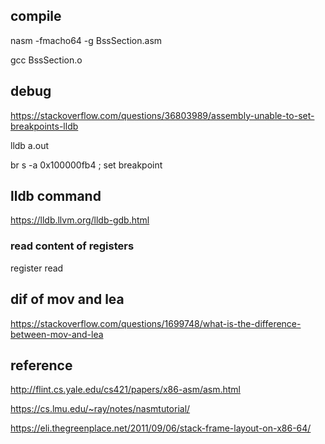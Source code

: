## compile

nasm -fmacho64 -g BssSection.asm

gcc BssSection.o

## debug

https://stackoverflow.com/questions/36803989/assembly-unable-to-set-breakpoints-lldb

lldb a.out

br s -a 0x100000fb4 ; set breakpoint

## lldb command

https://lldb.llvm.org/lldb-gdb.html

### read content of registers

register read

## dif of mov and lea

https://stackoverflow.com/questions/1699748/what-is-the-difference-between-mov-and-lea


## reference

http://flint.cs.yale.edu/cs421/papers/x86-asm/asm.html

https://cs.lmu.edu/~ray/notes/nasmtutorial/

https://eli.thegreenplace.net/2011/09/06/stack-frame-layout-on-x86-64/
